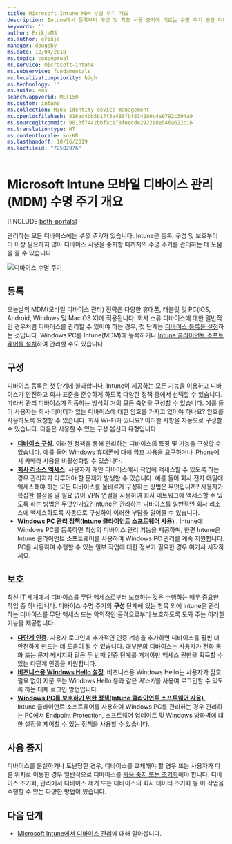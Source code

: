 ```yaml
---
title: Microsoft Intune MDM 수명 주기 개요
description: Intune에서 등록부터 구성 및 최종 사용 중지에 이르는 수명 주기 동안 디바이스를 관리하는 데 어떤 도움을 주는지 알아봅니다.
keywords: ''
author: ErikjeMS
ms.author: erikje
manager: dougeby
ms.date: 12/04/2018
ms.topic: conceptual
ms.service: microsoft-intune
ms.subservice: fundamentals
ms.localizationpriority: high
ms.technology: ''
ms.suite: ems
search.appverid: MET150
ms.custom: intune
ms.collection: M365-identity-device-management
ms.openlocfilehash: 816ad4bb5b17f3a480fbf834280c4e9792c394a9
ms.sourcegitcommit: 9013f7442bbface78feecde2922e8e546a622c16
ms.translationtype: HT
ms.contentlocale: ko-KR
ms.lasthandoff: 10/16/2019
ms.locfileid: "72502976"
---
```

# <a name="overview-of-the-microsoft-intune-mobile-device-management-mdm-lifecycle"></a>Microsoft Intune 모바일 디바이스 관리(MDM) 수명 주기 개요

[!INCLUDE [both-portals](../../intune-classic/includes/note-for-both-portals.md)]

관리하는 모든 디바이스에는 *수명 주기*가 있습니다. Intune은 등록, 구성 및 보호부터 더 이상 필요하지 않아 디바이스 사용을 중지할 때까지의 수명 주기를 관리하는 데 도움을 줄 수 있습니다.

![디바이스 수명 주기](./media/device-lifecycle/device-lifecycle.png "Intune 디바이스 수명 주기")

## <a name="enroll"></a>등록
오늘날의 MDM(모바일 디바이스 관리) 전략은 다양한 휴대폰, 태블릿 및 PC(iOS, Android, Windows 및 Mac OS X)에 적용됩니다. 회사 소유 디바이스에 대한 일반적인 경우처럼 디바이스를 관리할 수 있어야 하는 경우, 첫 단계는 [디바이스 등록을 설정](../enrollment/device-enrollment.md)하는 것입니다. Windows PC를 Intune(MDM)에 등록하거나 [Intune 클라이언트 소프트웨어를 설치](../manage-windows-pcs-with-microsoft-intune.md)하여 관리할 수도 있습니다.

## <a name="configure"></a>구성
디바이스 등록은 첫 단계에 불과합니다. Intune이 제공하는 모든 기능을 이용하고 디바이스가 안전하고 회사 표준을 준수하게 하도록 다양한 정책 중에서 선택할 수 있습니다. 따라서 관리 디바이스가 작동하는 방식의 거의 모든 측면을 구성할 수 있습니다. 예를 들어 사용자는 회사 데이터가 있는 디바이스에 대한 암호를 가지고 있어야 하나요? 암호를 사용하도록 요청할 수 있습니다. 회사 Wi-Fi가 있나요? 이러한 사항을 자동으로 구성할 수 있습니다. 다음은 사용할 수 있는 구성 옵션의 유형입니다.

- [**디바이스 구성**](../configuration/device-profiles.md). 이러한 정책을 통해 관리하는 디바이스의 특징 및 기능을 구성할 수 있습니다. 예를 들어 Windows 휴대폰에 대해 암호 사용을 요구하거나 iPhone에서 카메라 사용을 비활성화할 수 있습니다.
- [**회사 리소스 액세스**](../configuration/device-profiles.md). 사용자가 개인 디바이스에서 작업에 액세스할 수 있도록 하는 경우 관리자가 다루어야 할 문제가 발생할 수 있습니다. 예를 들어 회사 전자 메일에 액세스해야 하는 모든 디바이스를 올바르게 구성하는 방법은 무엇입니까? 사용자가 복잡한 설정을 알 필요 없이 VPN 연결을 사용하여 회사 네트워크에 액세스할 수 있도록 하는 방법은 무엇인가요? Intune은 관리하는 디바이스를 일반적인 회사 리소스에 액세스하도록 자동으로 구성하여 이러한 부담을 덜어줄 수 있습니다.
- [**Windows PC 관리 정책(Intune 클라이언트 소프트웨어 사용)** ](common-windows-pc-management-tasks-with-the-microsoft-intune-computer-client.md). Intune에 Windows PC를 등록하면 최상의 디바이스 관리 기능을 제공하며, 한편 Intune은 Intune 클라이언트 소프트웨어를 사용하여 Windows PC 관리를 계속 지원합니다. PC를 사용하여 수행할 수 있는 일부 작업에 대한 정보가 필요한 경우 여기서 시작하세요.

## <a name="protect"></a>보호
최신 IT 세계에서 디바이스를 무단 액세스로부터 보호하는 것은 수행하는 매우 중요한 작업 중 하나입니다. 디바이스 수명 주기의 **구성** 단계에 있는 항목 외에 Intune은 관리하는 디바이스를 무단 액세스 또는 악의적인 공격으로부터 보호하도록 도와 주는 이러한 기능을 제공합니다.
- [**다단계 인증**](../enrollment/multi-factor-authentication.md). 사용자 로그인에 추가적인 인증 계층을 추가하면 디바이스를 훨씬 더 안전하게 만드는 데 도움이 될 수 있습니다. 대부분의 디바이스는 사용자가 전화 통화 또는 문자 메시지와 같은 두 번째 인증 단계를 거쳐야만 액세스 권한을 획득할 수 있는 다단계 인증을 지원합니다.
- [**비즈니스용 Windows Hello 설정**](../protect/windows-hello.md). 비즈니스용 Windows Hello는 사용자가 암호 필요 없이 지문 또는 Windows Hello 등과 같은 *제스처*를 사용여 로그인할 수 있도록 하는 대체 로그인 방법입니다.
- [**Windows PC를 보호하기 위한 정책(Intune 클라이언트 소프트웨어 사용)** ](../policies-to-protect-windows-pcs-in-microsoft-intune.md). Intune 클라이언트 소프트웨어를 사용하여 Windows PC를 관리하는 경우 관리하는 PC에서 Endpoint Protection, 소프트웨어 업데이트 및 Windows 방화벽에 대한 설정을 제어할 수 있는 정책을 사용할 수 있습니다.

## <a name="retire"></a>사용 중지
디바이스를 분실하거나 도난당한 경우, 디바이스를 교체해야 할 경우 또는 사용자가 다른 위치로 이동한 경우 일반적으로 디바이스를 [사용 중지 또는 초기화](../remote-actions/device-management.md)해야 합니다. 디바이스 초기화, 관리에서 디바이스 제거 또는 디바이스의 회사 데이터 초기화 등 이 작업을 수행할 수 있는 다양한 방법이 있습니다.

## <a name="next-steps"></a>다음 단계

- [Microsoft Intune에서 디바이스 관리](../remote-actions/device-management.md)에 대해 알아봅니다.
